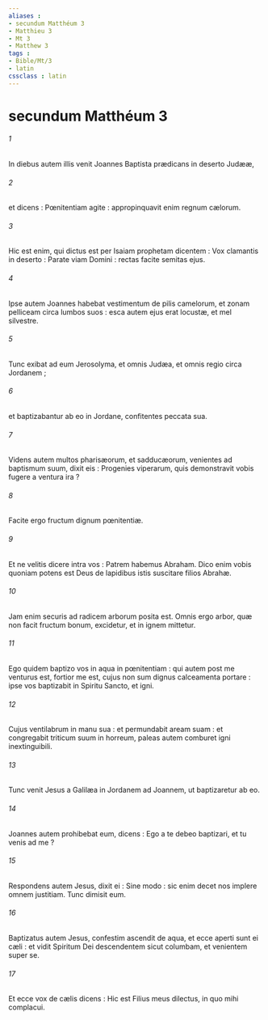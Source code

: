 ```yaml
---
aliases : 
- secundum Matthéum 3
- Matthieu 3
- Mt 3
- Matthew 3
tags : 
- Bible/Mt/3
- latin
cssclass : latin
---
```


# secundum Matthéum 3

###### 1
In diebus autem illis venit Joannes Baptista prædicans in deserto Judææ,
###### 2
et dicens : Pœnitentiam agite : appropinquavit enim regnum cælorum.
###### 3
Hic est enim, qui dictus est per Isaiam prophetam dicentem : Vox clamantis in deserto : Parate viam Domini : rectas facite semitas ejus.
###### 4
Ipse autem Joannes habebat vestimentum de pilis camelorum, et zonam pelliceam circa lumbos suos : esca autem ejus erat locustæ, et mel silvestre.
###### 5
Tunc exibat ad eum Jerosolyma, et omnis Judæa, et omnis regio circa Jordanem ;
###### 6
et baptizabantur ab eo in Jordane, confitentes peccata sua.
###### 7
Videns autem multos pharisæorum, et sadducæorum, venientes ad baptismum suum, dixit eis : Progenies viperarum, quis demonstravit vobis fugere a ventura ira ?
###### 8
Facite ergo fructum dignum pœnitentiæ.
###### 9
Et ne velitis dicere intra vos : Patrem habemus Abraham. Dico enim vobis quoniam potens est Deus de lapidibus istis suscitare filios Abrahæ.
###### 10
Jam enim securis ad radicem arborum posita est. Omnis ergo arbor, quæ non facit fructum bonum, excidetur, et in ignem mittetur.
###### 11
Ego quidem baptizo vos in aqua in pœnitentiam : qui autem post me venturus est, fortior me est, cujus non sum dignus calceamenta portare : ipse vos baptizabit in Spiritu Sancto, et igni.
###### 12
Cujus ventilabrum in manu sua : et permundabit aream suam : et congregabit triticum suum in horreum, paleas autem comburet igni inextinguibili.
###### 13
Tunc venit Jesus a Galilæa in Jordanem ad Joannem, ut baptizaretur ab eo.
###### 14
Joannes autem prohibebat eum, dicens : Ego a te debeo baptizari, et tu venis ad me ?
###### 15
Respondens autem Jesus, dixit ei : Sine modo : sic enim decet nos implere omnem justitiam. Tunc dimisit eum.
###### 16
Baptizatus autem Jesus, confestim ascendit de aqua, et ecce aperti sunt ei cæli : et vidit Spiritum Dei descendentem sicut columbam, et venientem super se.
###### 17
Et ecce vox de cælis dicens : Hic est Filius meus dilectus, in quo mihi complacui.

